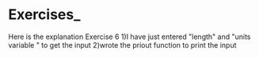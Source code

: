 # Exercises_
Here is the explanation 
Exercise 6
1)I have  just entered "length" and "units variable " to get the input
2)wrote the priout function to print the input
